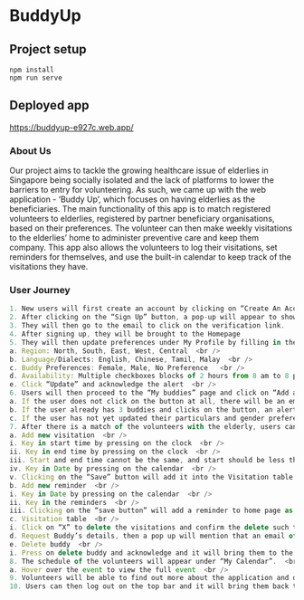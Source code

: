 # BuddyUp

## Project setup
```
npm install
npm run serve
```

## Deployed app
https://buddyup-e927c.web.app/

### About Us
Our project aims to tackle the growing healthcare issue of elderlies in Singapore being socially isolated and the lack of platforms to lower the barriers to entry for volunteering. As such, we came up with the web application - ‘Buddy Up’, which focuses on having elderlies as the beneficiaries. The main functionality of this app is to match registered volunteers to elderlies, registered by partner beneficiary organisations, based on their preferences. The volunteer can then make weekly visitations to the elderlies’ home to administer preventive care and keep them company. This app also allows the volunteers to log their visitations, set reminders for themselves, and use the built-in calendar to keep track of the visitations they have. 


### User Journey
```javascript
1. New users will first create an account by clicking on “Create An Account” on the front page, then input in their necessary information.
2. After clicking on the “Sign Up” button, a pop-up will appear to show that a link has been sent to their email for verification, which they will then click on “OK”.
3. They will then go to the email to click on the verification link.
4. After signing up, they will be brought to the Homepage
5. They will then update preferences under My Profile by filling in the following information:
a. Region: North, South, East, West, Central  <br />
b. Language/Dialects: English, Chinese, Tamil, Malay  <br />
c. Buddy Preferences: Female, Male, No Preference   <br />
d. Availability: Multiple checkboxes blocks of 2 hours from 8 am to 8 pm  <br />
e. Click “Update” and acknowledge the alert  <br />
6. Users will then proceed to the “My buddies” page and click on “Add a buddy” for the name of the buddy to show up on the main page. Up to 3 buddies can be added.  <br />
a. If the user does not click on the button at all, there will be an empty icon to show that the user is currently not matched with any buddies.  <br /> 
b. If the user already has 3 buddies and clicks on the button, an alert will pop up to remind them “The maximum number of buddies you can have is 3”.  <br />
c. If the user has not yet updated their particulars and gender preferences, an alert pop up will prompt the user to update preferences before they can be matched with an elderly.  <br />
7. After there is a match of the volunteers with the elderly, users can click into any specific buddy, to bring them to the individual buddy page. They can then:
a. Add new visitation  <br />
i. Key in start time by pressing on the clock  <br />
ii. Key in end time by pressing on the clock  <br />
iii. Start and end time cannot be the same, and start should be less than end time  <br />
iv. Key in Date by pressing on the calendar  <br />
v. Clicking on the “Save” button will add it into the Visitation table  <br />
b. Add new reminder  <br />
i. Key in Date by pressing on the calendar  <br />
ii. Key in the reminders  <br />
iii. Clicking on the “save button” will add a reminder to home page as well as calendar  <br />
c. Visitation table  <br />
i. Click on “X” to delete the visitations and confirm the delete such that visitation entry will be deleted  <br />
d. Request Buddy’s details, then a pop up will mention that an email of buddy’s critical information has been sent to their registered email.  <br />
e. Delete buddy  <br />
i. Press on delete buddy and acknowledge and it will bring them to the “My Buddies” page  <br />
8. The schedule of the volunteers will appear under “My Calendar”.  <br />
a. Hover over the event to view the full event  <br />
9. Volunteers will be able to find out more about the application and our goal under “About us”.  <br />
10. Users can then log out on the top bar and it will bring them back to the Login page  <br />
```


